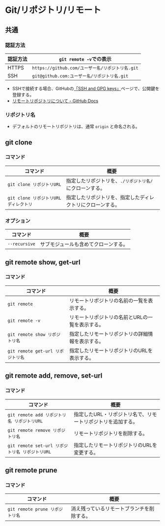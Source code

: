 # Git/リポジトリ/リモート

## 共通

### 認証方法

| 認証方法 | `git remote -v`での表示                          |
| -------- | ------------------------------------------------ |
| HTTPS    | `https://github.com/ユーザー名/リポジトリ名.git` |
| SSH      | `git@github.com:ユーザー名/リポジトリ名.git`     |

- SSHで接続する場合、GitHubの[「SSH and GPG keys」](https://github.com/settings/keys)ページで、公開鍵を登録する。
- [リモートリポジトリについて - GitHub Docs](https://docs.github.com/ja/get-started/getting-started-with-git/about-remote-repositories)

### リポジトリ名

- デフォルトのリモートリポジトリは、通常 `origin` と命名される。

## git clone

### コマンド

| コマンド                               | 概要                                                       |
| -------------------------------------- | ---------------------------------------------------------- |
| `git clone リポジトリURL`              | 指定したリポジトリを、`./リポジトリ名/`にクローンする。    |
| `git clone リポジトリURL ディレクトリ` | 指定したリポジトリを、指定したディレクトリにクローンする。 |

### オプション

| コマンド      | 概要                                 |
| ------------- | ------------------------------------ |
| `--recursive` | サブモジュールも含めてクローンする。 |

## git remote show, get-url

### コマンド

| コマンド                          | 概要                                             |
| --------------------------------- | ------------------------------------------------ |
| `git remote`                      | リモートリポジトリの名前の一覧を表示する。       |
| `git remote -v`                   | リモートリポジトリの名前とURLの一覧を表示する。  |
| `git remote show リポジトリ名`    | 指定したリモートリポジトリの詳細情報を表示する。 |
| `git remote get-url リポジトリ名` | 指定したリモートリポジトリのURLを表示する。      |

## git remote add, remove, set-url

### コマンド

| コマンド                                        | 概要                                                        |
| ----------------------------------------------- | ----------------------------------------------------------- |
| `git remote add リポジトリ名 リポジトリURL`     | 指定したURL・リポジトリ名で、リモートリポジトリを追加する。 |
| `git remote remove リポジトリ名`                | リモートリポジトリを削除する。                              |
| `git remote set-url リポジトリ名 リポジトリURL` | 指定したリモートリポジトリのURLを変更する。                 |

## git remote prune

### コマンド

| コマンド                        | 概要                                       |
| ------------------------------- | ------------------------------------------ |
| `git remote prune リポジトリ名` | 消え残っているリモートブランチを削除する。 |
